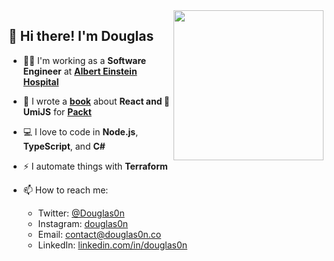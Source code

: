 <a href="https://www.packtpub.com/product/enterprise-react-development-with-umijs/9781803238968">
  <img width="240" align="right" src="https://camo.githubusercontent.com/59407a367438908b4f98b9f734f62f9d7333605a8b838fbf41ed0441e3b53152/68747470733a2f2f7374617469632e7061636b742d63646e2e636f6d2f70726f64756374732f393738313830333233383936382f636f7665722f736d616c6c6572">
</a>

## 👋 Hi there! I'm Douglas

- 👨‍💻 I'm working as a **Software Engineer** at **[Albert Einstein Hospital](https://www.einstein.br/en/about-einstein/the-sociedade-beneficente-israelita-brasileira-albert-einstein/timeline)**
- 📙 I wrote a **[book](https://www.packtpub.com/product/enterprise-react-development-with-umijs/9781803238968)** about **React and 🍚 UmiJS** for **[Packt](https://www.packtpub.com)**
- 💻 I love to code in **Node.js**, **TypeScript**, and **C#**
- ⚡ I automate things with **Terraform**

- 📫 How to reach me:
  - Twitter: [@Douglas0n](https://twitter.com/Douglas0n)
  - Instagram: [douglas0n](https://www.instagram.com/douglas0n/)
  - Email: [contact@douglas0n.co](mailto:contact@douglas0n.co)
  - LinkedIn: [linkedin.com/in/douglas0n](https://www.linkedin.com/in/douglas0n)

<!--
**Douglas0n/douglas0n** is a ✨ _special_ ✨ repository because its `README.md` (this file) appears on your GitHub profile.

Here are some ideas to get you started:

- 🔭 I’m currently working on ...
- 🌱 I’m currently learning ...
- 👯 I’m looking to collaborate on ...
- 🤔 I’m looking for help with ...
- 💬 Ask me about ...
- 📫 How to reach me: ...
- 😄 Pronouns: ...
- ⚡ Fun fact: ...
-->
